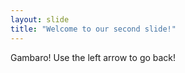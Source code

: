 ```yaml
---
layout: slide
title: "Welcome to our second slide!"
---
```

Gambaro!
Use the left arrow to go back!
